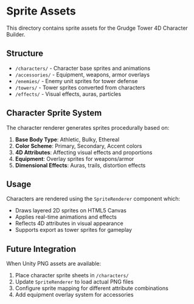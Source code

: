 # Sprite Assets

This directory contains sprite assets for the Grudge Tower 4D Character Builder.

## Structure

- `/characters/` - Character base sprites and animations
- `/accessories/` - Equipment, weapons, armor overlays  
- `/enemies/` - Enemy unit sprites for tower defense
- `/towers/` - Tower sprites converted from characters
- `/effects/` - Visual effects, auras, particles

## Character Sprite System

The character renderer generates sprites procedurally based on:

1. **Base Body Type**: Athletic, Bulky, Ethereal
2. **Color Scheme**: Primary, Secondary, Accent colors
3. **4D Attributes**: Affecting visual effects and proportions
4. **Equipment**: Overlay sprites for weapons/armor
5. **Dimensional Effects**: Auras, trails, distortion effects

## Usage

Characters are rendered using the `SpriteRenderer` component which:
- Draws layered 2D sprites on HTML5 Canvas
- Applies real-time animations and effects
- Reflects 4D attributes in visual appearance
- Supports export as tower sprites for gameplay

## Future Integration

When Unity PNG assets are available:
1. Place character sprite sheets in `/characters/`
2. Update `SpriteRenderer` to load actual PNG files
3. Configure sprite mapping for different attribute combinations
4. Add equipment overlay system for accessories